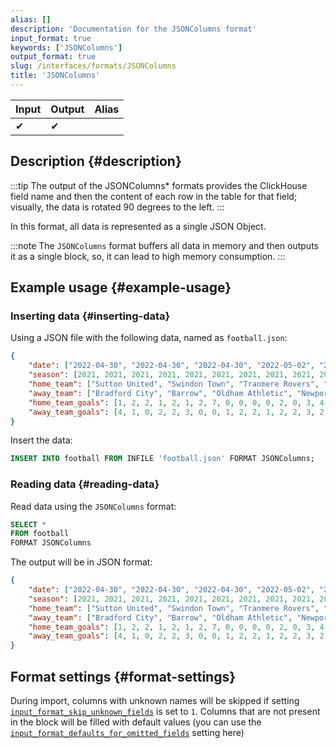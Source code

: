 ```yaml
---
alias: []
description: 'Documentation for the JSONColumns format'
input_format: true
keywords: ['JSONColumns']
output_format: true
slug: /interfaces/formats/JSONColumns
title: 'JSONColumns'
---
```


| Input | Output | Alias |
|-------|--------|-------|
| ✔     | ✔      |       |

## Description {#description}

:::tip
The output of the JSONColumns* formats provides the ClickHouse field name and then the content of each row in the table for that field;
visually, the data is rotated 90 degrees to the left.
:::

In this format, all data is represented as a single JSON Object.

:::note
The `JSONColumns` format buffers all data in memory and then outputs it as a single block, so, it can lead to high memory consumption.
:::

## Example usage {#example-usage}

### Inserting data {#inserting-data}

Using a JSON file with the following data, named as `football.json`:

```json
{
    "date": ["2022-04-30", "2022-04-30", "2022-04-30", "2022-05-02", "2022-05-02", "2022-05-07", "2022-05-07", "2022-05-07", "2022-05-07", "2022-05-07", "2022-05-07", "2022-05-07", "2022-05-07", "2022-05-07", "2022-05-07", "2022-05-07", "2022-05-07"],
    "season": [2021, 2021, 2021, 2021, 2021, 2021, 2021, 2021, 2021, 2021, 2021, 2021, 2021, 2021, 2021, 2021, 2021],
    "home_team": ["Sutton United", "Swindon Town", "Tranmere Rovers", "Port Vale", "Salford City", "Barrow", "Bradford City", "Bristol Rovers", "Exeter City", "Harrogate Town A.F.C.", "Hartlepool United", "Leyton Orient", "Mansfield Town", "Newport County", "Oldham Athletic", "Stevenage Borough", "Walsall"],
    "away_team": ["Bradford City", "Barrow", "Oldham Athletic", "Newport County", "Mansfield Town", "Northampton Town", "Carlisle United", "Scunthorpe United", "Port Vale", "Sutton United", "Colchester United", "Tranmere Rovers", "Forest Green Rovers", "Rochdale", "Crawley Town", "Salford City", "Swindon Town"],
    "home_team_goals": [1, 2, 2, 1, 2, 1, 2, 7, 0, 0, 0, 0, 2, 0, 3, 4, 0],
    "away_team_goals": [4, 1, 0, 2, 2, 3, 0, 0, 1, 2, 2, 1, 2, 2, 3, 2, 3]
}
```

Insert the data:

```sql
INSERT INTO football FROM INFILE 'football.json' FORMAT JSONColumns;
```

### Reading data {#reading-data}

Read data using the `JSONColumns` format:

```sql
SELECT *
FROM football
FORMAT JSONColumns
```

The output will be in JSON format:

```json
{
    "date": ["2022-04-30", "2022-04-30", "2022-04-30", "2022-05-02", "2022-05-02", "2022-05-07", "2022-05-07", "2022-05-07", "2022-05-07", "2022-05-07", "2022-05-07", "2022-05-07", "2022-05-07", "2022-05-07", "2022-05-07", "2022-05-07", "2022-05-07"],
    "season": [2021, 2021, 2021, 2021, 2021, 2021, 2021, 2021, 2021, 2021, 2021, 2021, 2021, 2021, 2021, 2021, 2021],
    "home_team": ["Sutton United", "Swindon Town", "Tranmere Rovers", "Port Vale", "Salford City", "Barrow", "Bradford City", "Bristol Rovers", "Exeter City", "Harrogate Town A.F.C.", "Hartlepool United", "Leyton Orient", "Mansfield Town", "Newport County", "Oldham Athletic", "Stevenage Borough", "Walsall"],
    "away_team": ["Bradford City", "Barrow", "Oldham Athletic", "Newport County", "Mansfield Town", "Northampton Town", "Carlisle United", "Scunthorpe United", "Port Vale", "Sutton United", "Colchester United", "Tranmere Rovers", "Forest Green Rovers", "Rochdale", "Crawley Town", "Salford City", "Swindon Town"],
    "home_team_goals": [1, 2, 2, 1, 2, 1, 2, 7, 0, 0, 0, 0, 2, 0, 3, 4, 0],
    "away_team_goals": [4, 1, 0, 2, 2, 3, 0, 0, 1, 2, 2, 1, 2, 2, 3, 2, 3]
}
```

## Format settings {#format-settings}

During import, columns with unknown names will be skipped if setting [`input_format_skip_unknown_fields`](/operations/settings/settings-formats.md/#input_format_skip_unknown_fields) is set to `1`.
Columns that are not present in the block will be filled with default values (you can use the [`input_format_defaults_for_omitted_fields`](/operations/settings/settings-formats.md/#input_format_defaults_for_omitted_fields) setting here)